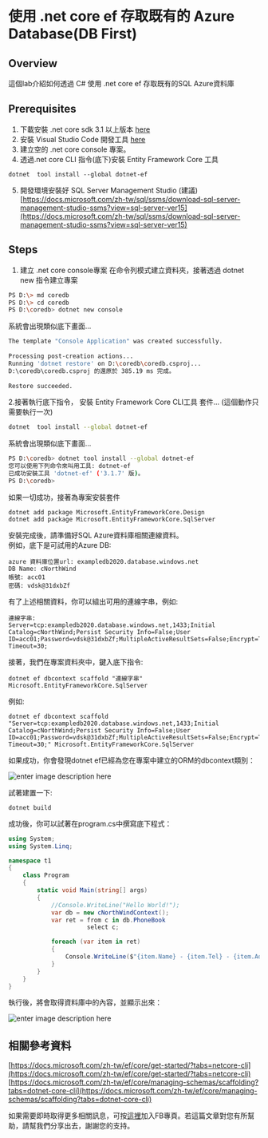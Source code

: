 使用 .net core ef 存取既有的 Azure Database(DB First)
===

## Overview
這個lab介紹如何透過 C# 使用 .net core ef 存取既有的SQL Azure資料庫

## Prerequisites
1. 下載安裝 .net core sdk 3.1 以上版本 [here](https://dotnet.microsoft.com/download)
2. 安裝 Visual Studio Code 開發工具 [here](https://code.visualstudio.com/download)
3. 建立空的 .net core console 專案。
4. 透過.net core CLI 指令(底下)安裝  Entity Framework Core 工具
```dos
dotnet  tool install --global dotnet-ef
```
5. 開發環境安裝好 SQL Server Management Studio (建議) [https://docs.microsoft.com/zh-tw/sql/ssms/download-sql-server-management-studio-ssms?view=sql-server-ver15](https://docs.microsoft.com/zh-tw/sql/ssms/download-sql-server-management-studio-ssms?view=sql-server-ver15)

## Steps

1. 建立 .net core console專案
在命令列模式建立資料夾，接著透過 dotnet new 指令建立專案
```bash
PS D:\> md coredb
PS D:\> cd coredb
PS D:\coredb> dotnet new console
```
系統會出現類似底下畫面...
```bash
The template "Console Application" was created successfully.  
  
Processing post-creation actions...  
Running 'dotnet restore' on D:\coredb\coredb.csproj...  
D:\coredb\coredb.csproj 的還原於 385.19 ms 完成。  
  
Restore succeeded.
```

2.接著執行底下指令， 安裝  Entity Framework Core CLI工具 套件...
(這個動作只需要執行一次)
```bash
dotnet  tool install --global dotnet-ef
```
系統會出現類似底下畫面...
```bash
PS D:\coredb> dotnet tool install --global dotnet-ef  
您可以使用下列命令來叫用工具: dotnet-ef  
已成功安裝工具 'dotnet-ef' ('3.1.7' 版)。  
PS D:\coredb>
```
如果一切成功，接著為專案安裝套件
```
dotnet add package Microsoft.EntityFrameworkCore.Design
dotnet add package Microsoft.EntityFrameworkCore.SqlServer
```

安裝完成後，請準備好SQL Azure資料庫相關連線資料。  
例如，底下是可試用的Azure DB:
```
azure 資料庫位置url: exampledb2020.database.windows.net
DB Name: cNorthWind
帳號: acc01
密碼: vdsk@31dxbZf
```
有了上述相關資料，你可以組出可用的連線字串，例如:
```
連線字串: 
Server=tcp:exampledb2020.database.windows.net,1433;Initial Catalog=cNorthWind;Persist Security Info=False;User ID=acc01;Password=vdsk@31dxbZf;MultipleActiveResultSets=False;Encrypt=True;TrustServerCertificate=False;Connection Timeout=30;
```
接著，我們在專案資料夾中，鍵入底下指令:
```
dotnet ef dbcontext scaffold "連線字串" Microsoft.EntityFrameworkCore.SqlServer
```
例如:
```
dotnet ef dbcontext scaffold "Server=tcp:exampledb2020.database.windows.net,1433;Initial Catalog=cNorthWind;Persist Security Info=False;User ID=acc01;Password=vdsk@31dxbZf;MultipleActiveResultSets=False;Encrypt=True;TrustServerCertificate=False;Connection Timeout=30;" Microsoft.EntityFrameworkCore.SqlServer
```
如果成功，你會發現dotnet ef已經為您在專案中建立的ORM的dbcontext類別：

![enter image description here](https://i.imgur.com/ZsU8TzN.png)

試著建置一下:
```
dotnet build
```
成功後，你可以試著在program.cs中撰寫底下程式：
```csharp
using System;
using System.Linq;

namespace t1
{
    class Program
    {
        static void Main(string[] args)
        {
            //Console.WriteLine("Hello World!");
            var db = new cNorthWindContext();
            var ret = from c in db.PhoneBook
                      select c;

            foreach (var item in ret)
            {
                Console.WriteLine($"{item.Name} - {item.Tel} - {item.Address} ");
            }
        }
    }
}

```
 執行後，將會取得資料庫中的內容，並顯示出來：
 
 ![enter image description here](https://i.imgur.com/mySdpnl.png)
 
相關參考資料
---
[https://docs.microsoft.com/zh-tw/ef/core/get-started/?tabs=netcore-cli](https://docs.microsoft.com/zh-tw/ef/core/get-started/?tabs=netcore-cli)
[https://docs.microsoft.com/zh-tw/ef/core/managing-schemas/scaffolding?tabs=dotnet-core-cli](https://docs.microsoft.com/zh-tw/ef/core/managing-schemas/scaffolding?tabs=dotnet-core-cli)

如果需要即時取得更多相關訊息，可按[這裡](https://www.facebook.com/DotNetWalker/)加入FB專頁。若這篇文章對您有所幫助，請幫我們分享出去，謝謝您的支持。
